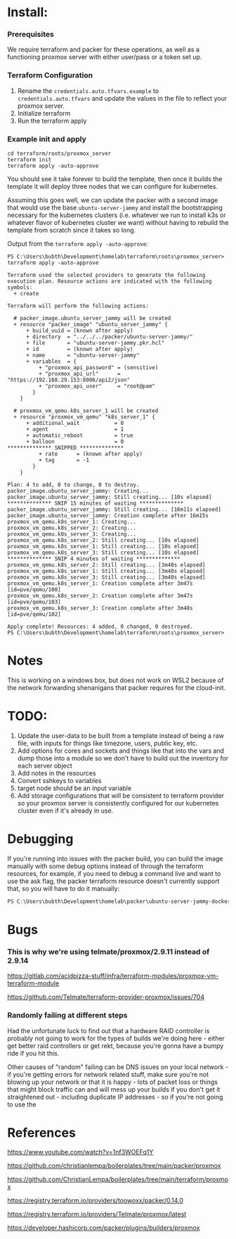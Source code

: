 # Install:

### Prerequisites

We require terraform and packer for these operations, as well as a functioning proxmox server with either user/pass or a token set up.

### Terraform Configuration

1. Rename the `credentials.auto.tfvars.example` to `credentials.auto.tfvars` and update the values in the file to reflect your proxmox server.
2. Initialize terraform
3. Run the terraform apply

### Example init and apply

```
cd terraform/roots/proxmox_server
terraform init
terraform apply -auto-approve

```

You should see it take forever to build the template, then once it builds the template it will deploy three nodes that we can configure for kubernetes.

Assuming this goes well, we can update the packer with a second image that would use the base `ubuntu-server-jammy` and install the bootstrapping necessary for the kubernetes clusters (i.e. whatever we run to install k3s or whatever flavor of kubernetes cluster we want) without having to rebuild the template from scratch since it takes so long.

Output from the `terraform apply -auto-approve`:

```
PS C:\Users\bubth\Development\homelab\terraform\roots\proxmox_server> terraform apply -auto-approve

Terraform used the selected providers to generate the following execution plan. Resource actions are indicated with the following symbols:
  + create

Terraform will perform the following actions:

  # packer_image.ubuntu_server_jammy will be created
  + resource "packer_image" "ubuntu_server_jammy" {
      + build_uuid = (known after apply)
      + directory  = "../../../packer/ubuntu-server-jammy/"
      + file       = "ubuntu-server-jammy.pkr.hcl"
      + id         = (known after apply)
      + name       = "ubuntu-server-jammy"
      + variables  = {
          + "proxmox_api_password" = (sensitive)
          + "proxmox_api_url"      = "https://192.168.29.153:8006/api2/json"
          + "proxmox_api_user"     = "root@pam"
        }
    }

  # proxmox_vm_qemu.k8s_server_1 will be created
  + resource "proxmox_vm_qemu" "k8s_server_1" {
      + additional_wait           = 0
      + agent                     = 1
      + automatic_reboot          = true
      + balloon                   = 0
************** SNIPPED **************
          + rate      = (known after apply)
          + tag       = -1
        }
    }

Plan: 4 to add, 0 to change, 0 to destroy.
packer_image.ubuntu_server_jammy: Creating...
packer_image.ubuntu_server_jammy: Still creating... [10s elapsed]
************** SNIP 15 minutes of waiting **************
packer_image.ubuntu_server_jammy: Still creating... [16m11s elapsed]
packer_image.ubuntu_server_jammy: Creation complete after 16m15s
proxmox_vm_qemu.k8s_server_1: Creating...
proxmox_vm_qemu.k8s_server_2: Creating...
proxmox_vm_qemu.k8s_server_3: Creating...
proxmox_vm_qemu.k8s_server_2: Still creating... [10s elapsed]
proxmox_vm_qemu.k8s_server_1: Still creating... [10s elapsed]
proxmox_vm_qemu.k8s_server_3: Still creating... [10s elapsed]
************** SNIP 4 minutes of waiting **************
proxmox_vm_qemu.k8s_server_2: Still creating... [3m40s elapsed]
proxmox_vm_qemu.k8s_server_1: Still creating... [3m40s elapsed]
proxmox_vm_qemu.k8s_server_3: Still creating... [3m40s elapsed]
proxmox_vm_qemu.k8s_server_1: Creation complete after 3m47s [id=pve/qemu/100]
proxmox_vm_qemu.k8s_server_2: Creation complete after 3m47s [id=pve/qemu/103]
proxmox_vm_qemu.k8s_server_3: Creation complete after 3m48s [id=pve/qemu/102]

Apply complete! Resources: 4 added, 0 changed, 0 destroyed.
PS C:\Users\bubth\Development\homelab\terraform\roots\proxmox_server>
```

# Notes

This is working on a windows box, but does not work on WSL2 because of the network forwarding shenanigans that packer requires for the cloud-init.

# TODO:

1. Update the user-data to be built from a template instead of being a raw file, with inputs for things like timezone, users, public key, etc.
2. Add options for cores and sockets and things like that into the vars and dump those into a module so we don't have to build out the inventory for each server object
3. Add notes in the resources
4. Convert sshkeys to variables
5. target node should be an input variable
6. Add storage configurations that will be consistent to terraform provider so your proxmox server is consistently configured for our kubernetes cluster even if it's already in use.

# Debugging

If you're running into issues with the packer build, you can build the image manually with some debug options instead of through the terraform resources, for example, if you need to debug a command live and want to use the ask flag, the packer terraform resource doesn't currently support that, so you will have to do it manually:

```powershell
PS C:\Users\bubth\Development\homelab\packer\ubuntu-server-jammy-docker> packer build -var="proxmox_api_user=root@pam" -var="proxmox_api_password=<super_secret>" -var="proxmox_api_url=https://192.168.29.153:8006/api2/json" -on-error=ask .\ubuntu-server-jammy-docker.pkr.hcl
```

# Bugs

### This is why we're using telmate/proxmox/2.9.11 instead of 2.9.14

https://gitlab.com/acidpizza-stuff/infra/terraform-modules/proxmox-vm-terraform-module

https://github.com/Telmate/terraform-provider-proxmox/issues/704

### Randomly failing at different steps

Had the unfortunate luck to find out that a hardware RAID controller is probably not going to work for the types of builds we're doing here - either get better raid controllers or get rekt, because you're gonna have a bumpy ride if you hit this.

Other causes of "random" failing can be DNS issues on your local network - if you're getting errors for network related stuff, make sure you're not blowing up your network or that it is happy - lots of packet loss or things that might block traffic can and will mess up your builds if you don't get it straightened out - including duplicate IP addresses - so if you're not going to use the

# References

https://www.youtube.com/watch?v=1nf3WOEFq1Y

https://github.com/christianlempa/boilerplates/tree/main/packer/proxmox

https://github.com/ChristianLempa/boilerplates/tree/main/terraform/proxmox

https://registry.terraform.io/providers/toowoxx/packer/0.14.0

https://registry.terraform.io/providers/Telmate/proxmox/latest

https://developer.hashicorp.com/packer/plugins/builders/proxmox
